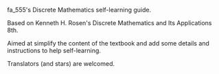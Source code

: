 fa_555's Discrete Mathematics self-learning guide.

Based on Kenneth H. Rosen's Discrete Mathematics and Its Applications 8th.

Aimed at simplify the content of the textbook and add some details and instructions to help self-learning.

Translators (and stars) are welcomed.

